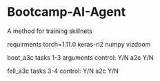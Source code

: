 # Bootcamp-AI-Agent
A method for training skillnets

requirments 
torch=1.11.0
keras-rl2
numpy
vizdoom


boot_a3c tasks 1-3
arguments
control: Y/N a2c Y/N

fell_a3c tasks 3-4
control: Y/N a2c Y/N

